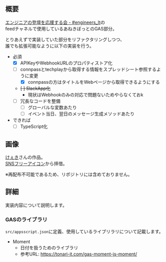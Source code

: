 
## 概要

[エンジニアの登壇を応援する会 - #engineers_lt](https://engineers-lt.gitbook.io/information/)の  
feedチャネルで使用しているあねきぼっとのGAS部分。  

とりあえずで実装していた部分をリファクタリングしつつ、  
誰でも拡張可能なように以下の実装を行う。  

- 必須
  - [x] APIKeyやWebhookURLのプロパティストア化
  - [ ] connpassとtechplayから取得する情報をスプレッドシート参照するように変更
    - [x] connpassの方はタイトルをWebページから取得できるようにする
  - ~~[ ] SlackApp化~~
    - 現状はWebhookのみの対応で問題ないためやらなくておk
  - [ ] 冗長なコードを整備
    - [ ] グローバルな変数あたり
    - [ ] イベント当日、翌日のメッセージ生成メソッドあたり
- できれば
  - [ ] TypeScript化

## 画像

[けぇき](https://www.pixiv.net/member.php?id=360566)さんの作品。  
[SNSフリーアイコン](https://www.pixiv.net/member_illust.php?mode=manga&illust_id=474267820)から拝借。

※再配布不可能であるため、リポジトリには含めておりません。

## 詳細

実装内容について説明します。

### GASのライブラリ

`src/appsscript.json`に定義、使用しているライブリラリについて記載します。

- Moment
  - 日付を扱うためのライブラリ
  - 参考URL: https://tonari-it.com/gas-moment-js-moment/
